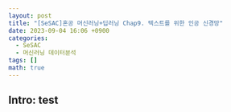 ```yaml
---
layout: post
title: "[SeSAC]혼공 머신러닝+딥러닝 Chap9. 텍스트를 위한 인공 신경망"
date: 2023-09-04 16:06 +0900
categories:
  - SeSAC
  - 머신러닝 데이터분석
tags: []
math: true
---
```


## Intro: test